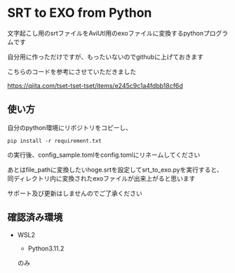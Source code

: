 # SRT to EXO from Python
文字起こし用のsrtファイルをAviUtl用のexoファイルに変換するpythonプログラムです

自分用に作っただけですが、もったいないのでgithubに上げておきます

こちらのコードを参考にさせていただきました

https://qiita.com/tset-tset-tset/items/e245c9c1a4fdbb18cf6d

## 使い方
自分のpython環境にリポジトリをコピーし、
```
pip install -r requirement.txt
```
の実行後、config_sample.tomlをconfig.tomlにリネームしてください

あとはfile_pathに変換したいhoge.srtを設定してsrt_to_exo.pyを実行すると、同ディレクトリ内に変換されたexoファイルが出来上がると思います

サポート及び更新はしませんのでご了承ください

## 確認済み環境
- WSL2
  - Python3.11.2

  のみ


